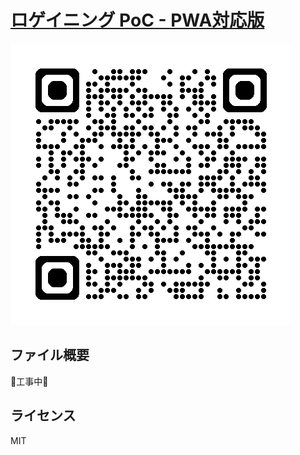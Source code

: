 # [ロゲイニング PoC - PWA対応版](https://minamiaizu.github.io/minamiaizu-rogaining-app-PoC/)

![](docs/qrcode_minamiaizu.github.io.png)

## ファイル概要

🚧工事中🚧

## ライセンス

MIT
